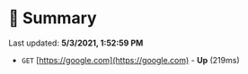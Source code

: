 # 📖 Summary
Last updated: **5/3/2021, 1:52:59 PM**

- `GET` [https://google.com](https://google.com) - **Up** (219ms)
